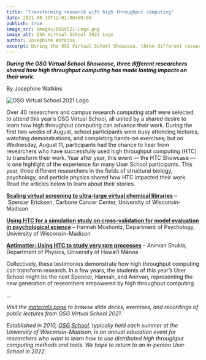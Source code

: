 ```yaml
---
title: "Transforming research with high throughput computing" 
date: 2021-08-19T12:01:00+00:00
publish: true
image_src: images/OSGVS21-Logo.png
image_alt: OSG Virtual School 2021 Logo
author: Josephine Watkins
excerpt: During the OSG Virtual School Showcase, three different researchers shared how high throughput computing has made lasting impacts on their work.
--- 
```

***During the OSG Virtual School Showcase, three different researchers shared how high throughput computing has made lasting impacts on their work.***

By Josephine Watkins

<img src="{{ '/images/OSGVS21-Logo.png' | relative_url }}" alt="OSG Virtual School 2021 Logo"/>

Over 40 researchers and campus research computing staff were selected to attend this year’s OSG Virtual School, all united by a shared desire to learn how high throughput computing can advance their work. During the first two weeks of August, school participants were busy attending lectures, watching demonstrations, and completing hands-on exercises; but on Wednesday, August 11, participants had the chance to hear from researchers who have successfully used high throughput computing (HTC) to transform their work. Year after year, this event –– the HTC Showcase –– is one highlight of the experience for many User School participants. This year, three different researchers in the fields of structural biology, psychology, and particle physics shared how HTC impacted their work. Read the articles below to learn about their stories.

**[Scaling virtual screening to ultra-large virtual chemical libraries](https://path-cc.io/news/2021-08-19-Spencer-Showcase/)** – Spencer Ericksen, Carbone Cancer Center, University of Wisconsin-Madison

**[Using HTC for a simulation study on cross-validation for model evaluation in psychological science](https://path-cc.io/news/2021-08-19-Hannah-Showcase/)** – Hannah Moshontz, Department of Psychology, University of Wisconsin-Madison

**[Antimatter: Using HTC to study very rare processes](https://path-cc.io/news/2021-08-19-Anirvan-Showcase/)** – Anirvan Shukla, Department of Physics, University of Hawai’i Mānoa

Collectively, these testimonies demonstrate how high throughput computing can transform research. In a few years, the students of this year’s User School might be the next Spencer, Hannah, and Anirvan, representing the new generation of researchers empowered by high throughput computing.

...

*Visit the [materials page](https://opensciencegrid.org/virtual-school-2021/materials/) to browse slide decks, exercises, and recordings of public lectures from OSG Virtual School 2021.*

*Established in 2010, [OSG School](https://opensciencegrid.org/virtual-school-2021/), typically held each summer at the University of Wisconsin–Madison, is an annual education event for researchers who want to learn how to use distributed high throughput computing methods and tools. We hope to return to an in-person User School in 2022.*

